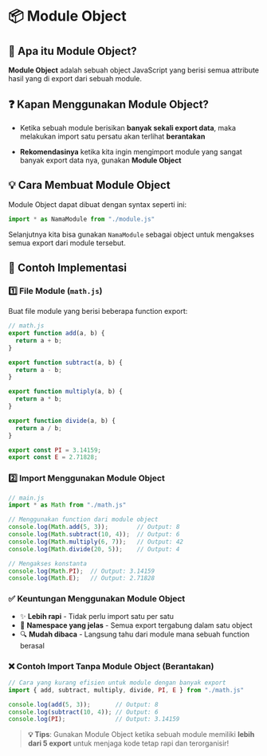 # 📦 Module Object

## 🎯 Apa itu Module Object?

**Module Object** adalah sebuah object JavaScript yang berisi semua attribute hasil yang di export dari sebuah module.

## ❓ Kapan Menggunakan Module Object?

- Ketika sebuah module berisikan **banyak sekali export data**, maka melakukan import satu persatu akan terlihat **berantakan**

- **Rekomendasinya** ketika kita ingin mengimport module yang sangat banyak export data nya, gunakan **Module Object**

## 💡 Cara Membuat Module Object

Module Object dapat dibuat dengan syntax seperti ini:

```javascript
import * as NamaModule from "./module.js"
```

Selanjutnya kita bisa gunakan `NamaModule` sebagai object untuk mengakses semua export dari module tersebut.

## 📝 Contoh Implementasi

### 1️⃣ File Module (`math.js`)

Buat file module yang berisi beberapa function export:

```javascript
// math.js
export function add(a, b) {
  return a + b;
}

export function subtract(a, b) {
  return a - b;
}

export function multiply(a, b) {
  return a * b;
}

export function divide(a, b) {
  return a / b;
}

export const PI = 3.14159;
export const E = 2.71828;
```

### 2️⃣ Import Menggunakan Module Object

```javascript
// main.js
import * as Math from "./math.js"

// Menggunakan function dari module object
console.log(Math.add(5, 3));        // Output: 8
console.log(Math.subtract(10, 4));  // Output: 6
console.log(Math.multiply(6, 7));   // Output: 42
console.log(Math.divide(20, 5));    // Output: 4

// Mengakses konstanta
console.log(Math.PI);  // Output: 3.14159
console.log(Math.E);   // Output: 2.71828
```

### ✅ Keuntungan Menggunakan Module Object

- ✨ **Lebih rapi** - Tidak perlu import satu per satu
- 🎯 **Namespace yang jelas** - Semua export tergabung dalam satu object
- 🔍 **Mudah dibaca** - Langsung tahu dari module mana sebuah function berasal

### ❌ Contoh Import Tanpa Module Object (Berantakan)

```javascript
// Cara yang kurang efisien untuk module dengan banyak export
import { add, subtract, multiply, divide, PI, E } from "./math.js"

console.log(add(5, 3));       // Output: 8
console.log(subtract(10, 4)); // Output: 6
console.log(PI);              // Output: 3.14159
```

> **💡 Tips**: Gunakan Module Object ketika sebuah module memiliki **lebih dari 5 export** untuk menjaga kode tetap rapi dan terorganisir!
